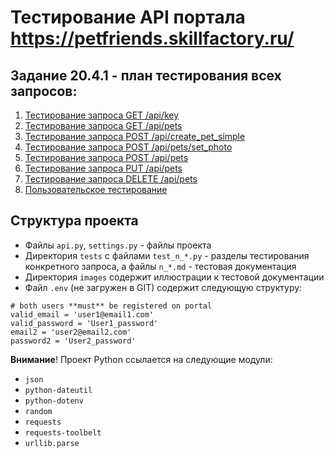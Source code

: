 # Тестирование API портала https://petfriends.skillfactory.ru/

## Задание 20.4.1 - план тестирования всех запросов:
1. [Тестирование запроса GET /api/key](tests/1_get_api_key.md)
2. [Тестирование запроса GET /api/pets](tests/2_get_api_pets.md)
3. [Тестирование запроса POST /api/create_pet_simple](tests/3_create_pet_simple.md)
4. [Тестирование запроса POST /api/pets/set_photo](tests/4_post_api_pets_set_photo.md)
5. [Тестирование запроса POST /api/pets](tests/5_post_api_pets.md)
6. [Тестирование запроса PUT /api/pets](tests/6_put_api_pets.md)
7. [Тестирование запроса DELETE /api/pets](tests/7_delete_api_pets.md)
8. [Пользовательское тестирование](user_tests.md)

## Структура проекта
- Файлы `api.py`, `settings.py` - файлы проекта
- Директория `tests` с файлами `test_n_*.py` - разделы тестирования конкретного запроса, а файлы `n_*.md` - тестовая документация
- Директория `images` содержит иллюстрации к тестовой документации
- Файл `.env` (не загружен в GIT) содержит следующую структуру:
```
# both users **must** be registered on portal
valid_email = 'user1@email1.com'
valid_password = 'User1_password'
email2 = 'user2@email2.com'
password2 = 'User2_password'
```

**Внимание**! Проект Python ссылается на следующие модули:
- `json`
- `python-dateutil`
- `python-dotenv`
- `random`
- `requests`
- `requests-toolbelt`
- `urllib.parse`